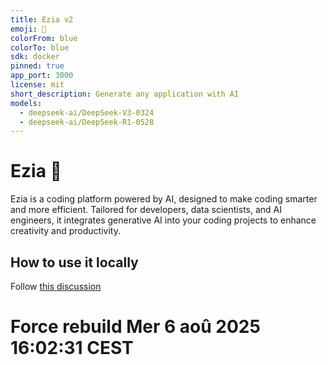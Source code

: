 ```yaml
---
title: Ezia v2
emoji: 🐳
colorFrom: blue
colorTo: blue
sdk: docker
pinned: true
app_port: 3000
license: mit
short_description: Generate any application with AI
models:
  - deepseek-ai/DeepSeek-V3-0324
  - deepseek-ai/DeepSeek-R1-0528
---
```


# Ezia 🐳

Ezia is a coding platform powered by AI, designed to make coding smarter and more efficient. Tailored for developers, data scientists, and AI engineers, it integrates generative AI into your coding projects to enhance creativity and productivity.

## How to use it locally

Follow [this discussion](https://huggingface.co/spaces/enzostvs/ezia/discussions/74)
# Force rebuild Mer  6 aoû 2025 16:02:31 CEST
